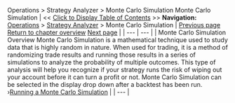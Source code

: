 ﻿
Operations \> Strategy Analyzer \> Monte Carlo Simulation
Monte Carlo Simulation
| \<\< [Click to Display Table of Contents](monte_carlo_simulation.md) \>\> **Navigation:**     [Operations](operations-1.md) \> [Strategy Analyzer](strategy_analyzer-1.md) \> Monte Carlo Simulation | [Previous page](reviewing_performance_results-1.md) [Return to chapter overview](strategy_analyzer-1.md) [Next page](running_a_monte_carlo_simulati-1.md) |
| --- | --- |
| Monte Carlo Simulation Overview Monte Carlo Simulation is a mathematical technique used to study data that is highly random in nature. When used for trading, it is a method of randomizing trade results and running those results in a series of simulations to analyze the probability of multiple outcomes. This type of analysis will help you recognize if your strategy runs the risk of wiping out your account before it can turn a profit or not. Monte Carlo Simulation can be selected in the display drop down after a backtest has been run.    ›[Running a Monte Carlo Simulation](running_a_monte_carlo_simulati-1.md) |
| --- |
